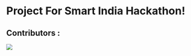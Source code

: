 # Project For Smart India Hackathon!


## Contributors : 
<a href="https://github.com/shivmsingh/college_info/graphs/contributors">
  <img src="https://contrib.rocks/image?repo=shivmsingh/college_info" />
</a>
